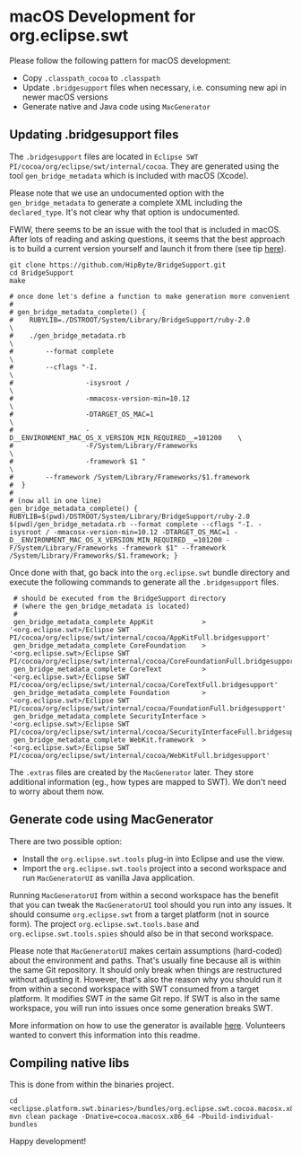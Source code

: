 macOS Development for org.eclipse.swt
=====================================

Please follow the following pattern for macOS development:

* Copy `.classpath_cocoa` to `.classpath`
* Update `.bridgesupport` files when necessary, i.e. consuming new api in newer macOS versions
* Generate native and Java code using `MacGenerator`



Updating .bridgesupport files
-----------------------------

The `.bridgesupport` files are located in `Eclipse SWT PI/cocoa/org/eclipse/swt/internal/cocoa`. They are
generated using the tool `gen_bridge_metadata` which is included with macOS (Xcode).

Please note that we use an undocumented option with the `gen_bridge_metadata` to generate a complete XML including the `declared_type`.
It's not clear why that option is undocumented.

FWIW, there seems to be an issue with the tool that is included in macOS. After lots of reading and asking questions, it seems that
the best approach is to build a current version yourself and launch it from there
(see tip [here](https://twitter.com/watson1978/status/786929396711948288)).

    git clone https://github.com/HipByte/BridgeSupport.git
    cd BridgeSupport
    make

    # once done let's define a function to make generation more convenient
    #
    # gen_bridge_metadata_complete() {
    #    RUBYLIB=./DSTROOT/System/Library/BridgeSupport/ruby-2.0                 \
    #    ./gen_bridge_metadata.rb                                                \
    #        --format complete                                                   \
    #        --cflags "-I.                                                       \
    #                  -isysroot /                                               \
    #                  -mmacosx-version-min=10.12                                \
    #                  -DTARGET_OS_MAC=1                                         \
    #                  -D__ENVIRONMENT_MAC_OS_X_VERSION_MIN_REQUIRED__=101200    \
    #                  -F/System/Library/Frameworks                              \
    #                  -framework $1 "                                           \
    #        --framework /System/Library/Frameworks/$1.framework
    #  }
    #
    # (now all in one line)
    gen_bridge_metadata_complete() { RUBYLIB=$(pwd)/DSTROOT/System/Library/BridgeSupport/ruby-2.0 $(pwd)/gen_bridge_metadata.rb --format complete --cflags "-I. -isysroot / -mmacosx-version-min=10.12 -DTARGET_OS_MAC=1 -D__ENVIRONMENT_MAC_OS_X_VERSION_MIN_REQUIRED__=101200 -F/System/Library/Frameworks -framework $1" --framework /System/Library/Frameworks/$1.framework; }

Once done with that, go back into the `org.eclipse.swt` bundle directory and execute the following commands to generate all the `.bridgesupport` files.

     # should be executed from the BridgeSupport directory
     # (where the gen_bridge_metadata is located)
     #
     gen_bridge_metadata_complete AppKit            > '<org.eclipse.swt>/Eclipse SWT PI/cocoa/org/eclipse/swt/internal/cocoa/AppKitFull.bridgesupport'
     gen_bridge_metadata_complete CoreFoundation    > '<org.eclipse.swt>/Eclipse SWT PI/cocoa/org/eclipse/swt/internal/cocoa/CoreFoundationFull.bridgesupport'
     gen_bridge_metadata_complete CoreText          > '<org.eclipse.swt>/Eclipse SWT PI/cocoa/org/eclipse/swt/internal/cocoa/CoreTextFull.bridgesupport'
     gen_bridge_metadata_complete Foundation        > '<org.eclipse.swt>/Eclipse SWT PI/cocoa/org/eclipse/swt/internal/cocoa/FoundationFull.bridgesupport'
     gen_bridge_metadata_complete SecurityInterface > '<org.eclipse.swt>/Eclipse SWT PI/cocoa/org/eclipse/swt/internal/cocoa/SecurityInterfaceFull.bridgesupport'
     gen_bridge_metadata_complete WebKit.framework  > '<org.eclipse.swt>/Eclipse SWT PI/cocoa/org/eclipse/swt/internal/cocoa/WebKitFull.bridgesupport'

The `.extras` files are created by the `MacGenerator` later. They store additional information (eg., how types are mapped to SWT).
We don't need to worry about them now.


Generate code using MacGenerator
--------------------------------

There are two possible option:

* Install the `org.eclipse.swt.tools` plug-in into Eclipse and use the view.
* Import the `org.eclipse.swt.tools` project into a second workspace and run `MacGeneratorUI` as vanilla Java application.

Running `MacGeneratorUI` from within a second workspace has the benefit that you can tweak the `MacGeneratorUI` tool should you run into any issues.
It should consume `org.eclipse.swt` from a target platform (not in source form). The project `org.eclipse.swt.tools.base` and `org.eclipse.swt.tools.spies`
should also be in that second workspace.

Please note that `MacGeneratorUI` makes certain assumptions (hard-coded) about the environment and paths. That's usually fine
because all is within the same Git repository. It should only break when things are restructured without adjusting it. However, that's also
the reason why you should run it from within a second workspace with SWT consumed from a target platform. It modifies SWT *in* the same
Git repo. If SWT is also in the same workspace, you will run into issues once some generation breaks SWT.

More information on how to use the generator is available [here](https://www.eclipse.org/swt/macgen.php). Volunteers wanted to convert
this information into this readme.


Compiling native libs
---------------------

This is done from within the binaries project.

    cd <eclipse.platform.swt.binaries>/bundles/org.eclipse.swt.cocoa.macosx.x86_64
    mvn clean package -Dnative=cocoa.macosx.x86_64 -Pbuild-individual-bundles


Happy development!